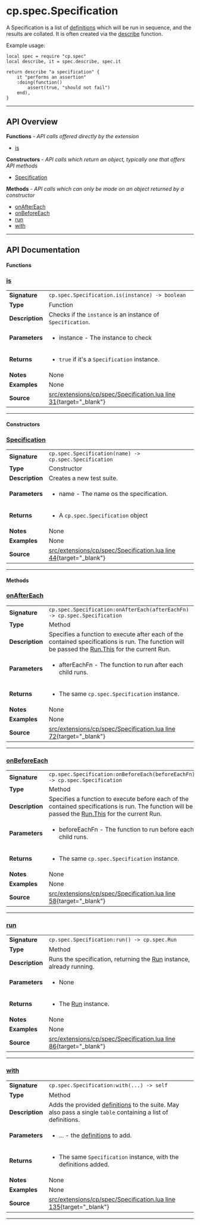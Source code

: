 # cp.spec.Specification

A Specification is a list of [definitions](cp.spec.Definition.md) which
will be run in sequence, and the results are collated. It is often created via
the [describe](cp.spec.md#describe) function.

Example usage:
```
local spec = require "cp.spec"
local describe, it = spec.describe, spec.it

return describe "a specification" {
    it "performs an assertion"
    :doing(function()
        assert(true, "should not fail")
    end),
}
```

---

## API Overview
**Functions** - _API calls offered directly by the extension_
 * [is](#is)

**Constructors** - _API calls which return an object, typically one that offers API methods_
 * [Specification](#specification)

**Methods** - _API calls which can only be made on an object returned by a constructor_
 * [onAfterEach](#onaftereach)
 * [onBeforeEach](#onbeforeeach)
 * [run](#run)
 * [with](#with)


---

## API Documentation

#### Functions


### [is](#is)

|                                             |                                                                                     |
| --------------------------------------------|-------------------------------------------------------------------------------------|
| **Signature**                               | `cp.spec.Specification.is(instance) -> boolean`                                                                    |
| **Type**                                    | Function                                                                     |
| **Description**                             | Checks if the `instance` is an instance of `Specification`.                                                                     |
| **Parameters**                              | <ul><li>instance - The instance to check</li></ul> |
| **Returns**                                 | <ul><li>`true` if it's a `Specification` instance.</li></ul>          |
| **Notes**                                   | None |
| **Examples**                                | None |
| **Source**                                  | [src/extensions/cp/spec/Specification.lua line 31](https://github.com/CommandPost/CommandPost/blob/develop/src/extensions/cp/spec/Specification.lua#L31){target="_blank"} |

---

#### Constructors


### [Specification](#specification)

|                                             |                                                                                     |
| --------------------------------------------|-------------------------------------------------------------------------------------|
| **Signature**                               | `cp.spec.Specification(name) -> cp.spec.Specification`                                                                    |
| **Type**                                    | Constructor                                                                     |
| **Description**                             | Creates a new test suite.                                                                     |
| **Parameters**                              | <ul><li>name - The name os the specification.</li></ul> |
| **Returns**                                 | <ul><li>A `cp.spec.Specification` object</li></ul>          |
| **Notes**                                   | None |
| **Examples**                                | None |
| **Source**                                  | [src/extensions/cp/spec/Specification.lua line 44](https://github.com/CommandPost/CommandPost/blob/develop/src/extensions/cp/spec/Specification.lua#L44){target="_blank"} |

---

#### Methods


### [onAfterEach](#onaftereach)

|                                             |                                                                                     |
| --------------------------------------------|-------------------------------------------------------------------------------------|
| **Signature**                               | `cp.spec.Specification:onAfterEach(afterEachFn) -> cp.spec.Specification`                                                                    |
| **Type**                                    | Method                                                                     |
| **Description**                             | Specifies a function to execute after each of the contained specifications is run. The function will be passed the [Run.This](cp.spec.Run.This.md) for the current Run.                                                                     |
| **Parameters**                              | <ul><li>afterEachFn - The function to run after each child runs.</li></ul> |
| **Returns**                                 | <ul><li>The same `cp.spec.Specification` instance.</li></ul>          |
| **Notes**                                   | None |
| **Examples**                                | None |
| **Source**                                  | [src/extensions/cp/spec/Specification.lua line 72](https://github.com/CommandPost/CommandPost/blob/develop/src/extensions/cp/spec/Specification.lua#L72){target="_blank"} |

---


### [onBeforeEach](#onbeforeeach)

|                                             |                                                                                     |
| --------------------------------------------|-------------------------------------------------------------------------------------|
| **Signature**                               | `cp.spec.Specification:onBeforeEach(beforeEachFn) -> cp.spec.Specification`                                                                    |
| **Type**                                    | Method                                                                     |
| **Description**                             | Specifies a function to execute before each of the contained specifications is run. The function will be passed the [Run.This](cp.spec.Run.This.md) for the current Run.                                                                     |
| **Parameters**                              | <ul><li>beforeEachFn - The function to run before each child runs.</li></ul> |
| **Returns**                                 | <ul><li>The same `cp.spec.Specification` instance.</li></ul>          |
| **Notes**                                   | None |
| **Examples**                                | None |
| **Source**                                  | [src/extensions/cp/spec/Specification.lua line 58](https://github.com/CommandPost/CommandPost/blob/develop/src/extensions/cp/spec/Specification.lua#L58){target="_blank"} |

---


### [run](#run)

|                                             |                                                                                     |
| --------------------------------------------|-------------------------------------------------------------------------------------|
| **Signature**                               | `cp.spec.Specification:run() -> cp.spec.Run`                                                                    |
| **Type**                                    | Method                                                                     |
| **Description**                             | Runs the specification, returning the [Run](cp.spec.Run.md) instance, already running.                                                                     |
| **Parameters**                              | <ul><li>None</li></ul> |
| **Returns**                                 | <ul><li>The [Run](cp.spec.Run.md) instance.</li></ul>          |
| **Notes**                                   | None |
| **Examples**                                | None |
| **Source**                                  | [src/extensions/cp/spec/Specification.lua line 86](https://github.com/CommandPost/CommandPost/blob/develop/src/extensions/cp/spec/Specification.lua#L86){target="_blank"} |

---


### [with](#with)

|                                             |                                                                                     |
| --------------------------------------------|-------------------------------------------------------------------------------------|
| **Signature**                               | `cp.spec.Specification:with(...) -> self`                                                                    |
| **Type**                                    | Method                                                                     |
| **Description**                             | Adds the provided [definitions](cp.spec.Definition.md) to the suite. May also pass a single `table` containing a list of definitions.                                                                     |
| **Parameters**                              | <ul><li>... - the [definitions](cp.spec.Definition.md) to add.</li></ul> |
| **Returns**                                 | <ul><li>The same `Specification` instance, with the definitions added.</li></ul>          |
| **Notes**                                   | None |
| **Examples**                                | None |
| **Source**                                  | [src/extensions/cp/spec/Specification.lua line 135](https://github.com/CommandPost/CommandPost/blob/develop/src/extensions/cp/spec/Specification.lua#L135){target="_blank"} |

---

